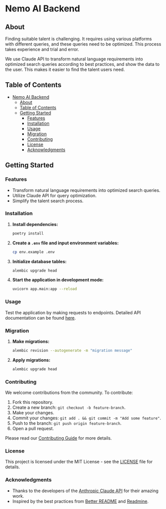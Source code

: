 # Nemo AI Backend

## About

Finding suitable talent is challenging. It requires using various platforms with different queries, and these queries need to be optimized. This process takes experience and trial and error.

We use Claude API to transform natural language requirements into optimized search queries according to best practices, and show the data to the user. This makes it easier to find the talent users need.

## Table of Contents

- [Nemo AI Backend](#nemo-ai-backend)
  - [About](#about)
  - [Table of Contents](#table-of-contents)
  - [Getting Started](#getting-started)
    - [Features](#features)
    - [Installation](#installation)
    - [Usage](#usage)
    - [Migration](#migration)
    - [Contributing](#contributing)
    - [License](#license)
    - [Acknowledgments](#acknowledgments)

## Getting Started

### Features

- Transform natural language requirements into optimized search queries.
- Utilize Claude API for query optimization.
- Simplify the talent search process.

### Installation

1. **Install dependencies:**

    ```bash
    poetry install
    ```

2. **Create a `.env` file and input environment variables:**

    ```bash
    cp env.example .env
    ```

3. **Initialize database tables:**

    ```bash
    alembic upgrade head
    ```

4. **Start the application in development mode:**

    ```bash
    uvicorn app.main:app --reload
    ```

### Usage

Test the application by making requests to endpoints. Detailed API documentation can be found [here](link-to-api-docs).

### Migration

1. **Make migrations:**

    ```bash
    alembic revision --autogenerate -m "migration message"
    ```

2. **Apply migrations:**

    ```bash
    alembic upgrade head
    ```

### Contributing

We welcome contributions from the community. To contribute:

1. Fork this repository.
2. Create a new branch: `git checkout -b feature-branch`.
3. Make your changes.
4. Commit your changes: `git add . && git commit -m "Add some feature"`.
5. Push to the branch: `git push origin feature-branch`.
6. Open a pull request.

Please read our [Contributing Guide](link-to-contributing-guide) for more details.

### License

This project is licensed under the MIT License - see the [LICENSE](LICENSE) file for details.

### Acknowledgments

- Thanks to the developers of the [Anthropic Claude API](https://www.anthropic.com/api) for their amazing work.
- Inspired by the best practices from [Better README](https://github.com/schultyy/better-readme) and [Readmine](https://github.com/mhucka/readmine).
